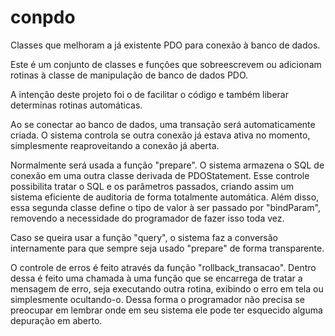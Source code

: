 # conpdo
Classes que melhoram a já existente PDO para conexão à banco de dados.

Este é um conjunto de classes e funções que sobreescrevem ou adicionam rotinas à classe de manipulação de banco de dados PDO.

A intenção deste projeto foi o de facilitar o código e também liberar determinas rotinas automáticas.

Ao se conectar ao banco de dados, uma transação será automaticamente criada. O sistema controla se outra conexão já estava ativa no momento, simplesmente reaproveitando a conexão já aberta.

Normalmente será usada a função "prepare". O sistema armazena o SQL de conexão em uma outra classe derivada de PDOStatement. Esse controle possibilita tratar o SQL e os parâmetros passados, criando assim um sistema eficiente de auditoria de forma totalmente automática. Além disso, essa segunda classe define o tipo de valor à ser passado por "bindParam", removendo a necessidade do programador de fazer isso toda vez.

Caso se queira usar a função "query", o sistema faz a conversão internamente para que sempre seja usado "prepare" de forma transparente.

O controle de erros é feito através da função "rollback_transacao". Dentro dessa é feito uma chamada à uma função que se encarrega de tratar a mensagem de erro, seja executando outra rotina, exibindo o erro em tela ou simplesmente ocultando-o. Dessa forma o programador não precisa se preocupar em lembrar onde em seu sistema ele pode ter esquecido alguma depuração em aberto.
